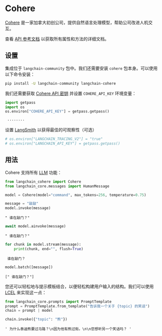 # Cohere

[Cohere](https://cohere.ai/about) 是一家加拿大初创公司，提供自然语言处理模型，帮助公司改进人机交互。

查看 [API 参考文档](https://api.python.langchain.com/en/latest/llms/langchain_community.llms.cohere.Cohere.html) 以获取所有属性和方法的详细文档。

## 设置

集成位于 `langchain-community` 包中。我们还需要安装 `cohere` 包本身。可以使用以下命令安装：

```bash
pip install -U langchain-community langchain-cohere
```

我们还需要获取 [Cohere API 密钥](https://cohere.com/) 并设置 `COHERE_API_KEY` 环境变量：

```python
import getpass
import os
os.environ["COHERE_API_KEY"] = getpass.getpass()
```

```output
 ········
```

设置 [LangSmith](https://smith.langchain.com/) 以获得最佳的可观察性（可选）

```python
# os.environ["LANGCHAIN_TRACING_V2"] = "true"
# os.environ["LANGCHAIN_API_KEY"] = getpass.getpass()
```

## 用法

Cohere 支持所有 [LLM](/docs/how_to#llms) 功能：

```python
from langchain_cohere import Cohere
from langchain_core.messages import HumanMessage
```

```python
model = Cohere(model="command", max_tokens=256, temperature=0.75)
```

```python
message = "敲敲"
model.invoke(message)
```

```output
" 谁在敲门？"
```

```python
await model.ainvoke(message)
```

```output
" 谁在敲门？"
```

```python
for chunk in model.stream(message):
    print(chunk, end="", flush=True)
```

```output
 谁在敲门？
```

```python
model.batch([message])
```

```output
[" 谁在敲门？"]
```

您还可以轻松地与提示模板结合，以便轻松构建用户输入的结构。我们可以使用 [LCEL](/docs/concepts#langchain-expression-language) 来实现这一点：

```python
from langchain_core.prompts import PromptTemplate
prompt = PromptTemplate.from_template("告诉我一个关于 {topic} 的笑话")
chain = prompt | model
```

```python
chain.invoke({"topic": "熊"})
```

```output
' 为什么泰迪熊要过马路？\n因为他有熊过街。\n\n您想听另一个笑话吗？ '
```